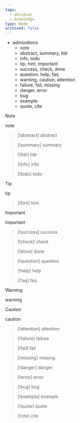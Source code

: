 ```yaml
---
tags:
  - obsidian
  - knowledge
type: Node
archived: false
---
```

- admonitions
	- note
	- abstract, summary, tldr
	- info, todo
	- tip, hint, important
	- success, check, done
	- question, help, faq
	- warning, caution, attention
	- failure, fail, missing
	- danger, error
	- bug
	- example
	- quote, cite

> [!note]
> note

> [!abstract]
abstract

> [!summary]
> summary

> [!tldr]
> tldr

> [!info]
> info

> [!todo]
> todo

> [!tip]
> tip

> [!hint]
> hint

> [!important]
> important

> [!success]
> success

> [!check]
> check

> [!done]
> done

> [!question]
> question

> [!help]
> help

> [!faq]
> faq

> [!warning]
> warning

> [!caution]
> caution

> [!attention]
> attention

> [!failure]
> failure

> [!fail]
> fail

> [!missing]
> missing

> [!danger]
> danger

> [!error]
> error

> [!bug]
> bug

> [!example]
> example

> [!quote]
> quote

> [!cite]
> cite


